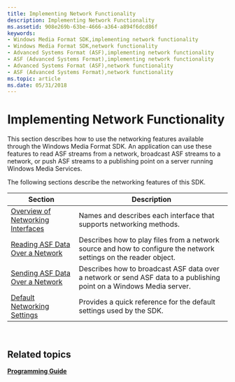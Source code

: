 ```yaml
---
title: Implementing Network Functionality
description: Implementing Network Functionality
ms.assetid: 908e269b-63be-4666-a364-a894f6dcd86f
keywords:
- Windows Media Format SDK,implementing network functionality
- Windows Media Format SDK,network functionality
- Advanced Systems Format (ASF),implementing network functionality
- ASF (Advanced Systems Format),implementing network functionality
- Advanced Systems Format (ASF),network functionality
- ASF (Advanced Systems Format),network functionality
ms.topic: article
ms.date: 05/31/2018
---
```


# Implementing Network Functionality

This section describes how to use the networking features available through the Windows Media Format SDK. An application can use these features to read ASF streams from a network, broadcast ASF streams to a network, or push ASF streams to a publishing point on a server running Windows Media Services.

The following sections describe the networking features of this SDK.



| Section                                                                    | Description                                                                                                          |
|----------------------------------------------------------------------------|----------------------------------------------------------------------------------------------------------------------|
| [Overview of Networking Interfaces](overview-of-networking-interfaces.md) | Names and describes each interface that supports networking methods.                                                 |
| [Reading ASF Data Over a Network](reading-asf-data-over-a-network.md)     | Describes how to play files from a network source and how to configure the network settings on the reader object.    |
| [Sending ASF Data Over a Network](sending-asf-data-over-a-network.md)     | Describes how to broadcast ASF data over a network or send ASF data to a publishing point on a Windows Media server. |
| [Default Networking Settings](default-networking-settings.md)             | Provides a quick reference for the default settings used by the SDK.                                                 |



 

## Related topics

<dl> <dt>

[**Programming Guide**](programming-guide.md)
</dt> </dl>

 

 




